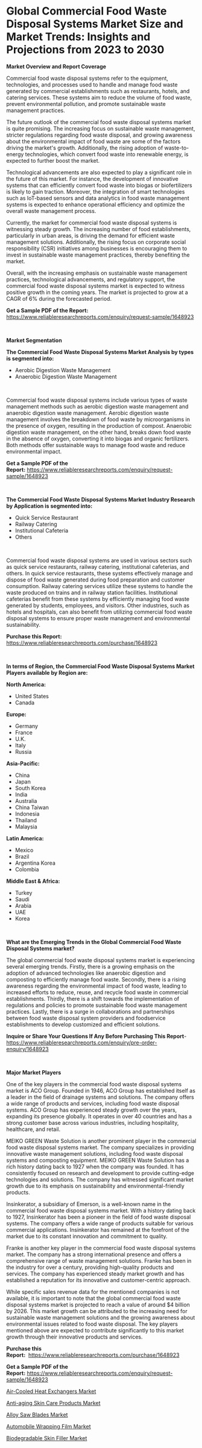 <p><h1>Global Commercial Food Waste Disposal Systems Market Size and Market Trends: Insights and Projections from 2023 to 2030</h1></p><p><strong>Market Overview and Report Coverage</strong></p>
<p><p>Commercial food waste disposal systems refer to the equipment, technologies, and processes used to handle and manage food waste generated by commercial establishments such as restaurants, hotels, and catering services. These systems aim to reduce the volume of food waste, prevent environmental pollution, and promote sustainable waste management practices.</p><p>The future outlook of the commercial food waste disposal systems market is quite promising. The increasing focus on sustainable waste management, stricter regulations regarding food waste disposal, and growing awareness about the environmental impact of food waste are some of the factors driving the market's growth. Additionally, the rising adoption of waste-to-energy technologies, which convert food waste into renewable energy, is expected to further boost the market.</p><p>Technological advancements are also expected to play a significant role in the future of this market. For instance, the development of innovative systems that can efficiently convert food waste into biogas or biofertilizers is likely to gain traction. Moreover, the integration of smart technologies such as IoT-based sensors and data analytics in food waste management systems is expected to enhance operational efficiency and optimize the overall waste management process.</p><p>Currently, the market for commercial food waste disposal systems is witnessing steady growth. The increasing number of food establishments, particularly in urban areas, is driving the demand for efficient waste management solutions. Additionally, the rising focus on corporate social responsibility (CSR) initiatives among businesses is encouraging them to invest in sustainable waste management practices, thereby benefiting the market.</p><p>Overall, with the increasing emphasis on sustainable waste management practices, technological advancements, and regulatory support, the commercial food waste disposal systems market is expected to witness positive growth in the coming years. The market is projected to grow at a CAGR of 6% during the forecasted period.</p></p>
<p><strong>Get a Sample PDF of the Report:</strong> <a href="https://www.reliableresearchreports.com/enquiry/request-sample/1648923">https://www.reliableresearchreports.com/enquiry/request-sample/1648923</a></p>
<p>&nbsp;</p>
<p><strong>Market Segmentation</strong></p>
<p><strong>The Commercial Food Waste Disposal Systems Market Analysis by types is segmented into:</strong></p>
<p><ul><li>Aerobic Digestion Waste Management</li><li>Anaerobic Digestion Waste Management</li></ul></p>
<p>&nbsp;</p>
<p><p>Commercial food waste disposal systems include various types of waste management methods such as aerobic digestion waste management and anaerobic digestion waste management. Aerobic digestion waste management involves the breakdown of food waste by microorganisms in the presence of oxygen, resulting in the production of compost. Anaerobic digestion waste management, on the other hand, breaks down food waste in the absence of oxygen, converting it into biogas and organic fertilizers. Both methods offer sustainable ways to manage food waste and reduce environmental impact.</p></p>
<p><strong>Get a Sample PDF of the Report:</strong>&nbsp;<a href="https://www.reliableresearchreports.com/enquiry/request-sample/1648923">https://www.reliableresearchreports.com/enquiry/request-sample/1648923</a></p>
<p>&nbsp;</p>
<p><strong>The Commercial Food Waste Disposal Systems Market Industry Research by Application is segmented into:</strong></p>
<p><ul><li>Quick Service Restaurant</li><li>Railway Catering</li><li>Institutional Cafeteria</li><li>Others</li></ul></p>
<p>&nbsp;</p>
<p><p>Commercial food waste disposal systems are used in various sectors such as quick service restaurants, railway catering, institutional cafeterias, and others. In quick service restaurants, these systems effectively manage and dispose of food waste generated during food preparation and customer consumption. Railway catering services utilize these systems to handle the waste produced on trains and in railway station facilities. Institutional cafeterias benefit from these systems by efficiently managing food waste generated by students, employees, and visitors. Other industries, such as hotels and hospitals, can also benefit from utilizing commercial food waste disposal systems to ensure proper waste management and environmental sustainability.</p></p>
<p><strong>Purchase this Report:</strong>&nbsp; <a href="https://www.reliableresearchreports.com/purchase/1648923">https://www.reliableresearchreports.com/purchase/1648923</a></p>
<p>&nbsp;</p>
<p><strong>In terms of Region, the Commercial Food Waste Disposal Systems Market Players available by Region are:</strong></p>
<p>
    <p> <strong> North America: </strong>
        <ul>
            <li>United States</li>
            <li>Canada</li>
        </ul>
        </p> 
    <p> <strong> Europe: </strong>
        <ul>
            <li>Germany</li>
            <li>France</li>
            <li>U.K.</li>
            <li>Italy</li>
            <li>Russia</li>
        </ul>
        </p> 
    <p> <strong> Asia-Pacific: </strong>
        <ul>
            <li>China</li>
            <li>Japan</li>
            <li>South Korea</li>
            <li>India</li>
            <li>Australia</li>
            <li>China Taiwan</li>
            <li>Indonesia</li>
            <li>Thailand</li>
            <li>Malaysia</li>
        </ul>
        </p> 
    <p> <strong> Latin America: </strong>
        <ul>
            <li>Mexico</li>
            <li>Brazil</li>
            <li>Argentina Korea</li>
            <li>Colombia</li>
        </ul>
        </p> 
    <p> <strong> Middle East & Africa: </strong>
        <ul>
            <li>Turkey</li>
            <li>Saudi</li>
            <li>Arabia</li>
            <li>UAE</li>
            <li>Korea</li>
        </ul>
    </p>
    </p>
<p>&nbsp;</p>
<p><strong>What are the Emerging Trends in the Global Commercial Food Waste Disposal Systems market?</strong></p>
<p><p>The global commercial food waste disposal systems market is experiencing several emerging trends. Firstly, there is a growing emphasis on the adoption of advanced technologies like anaerobic digestion and composting to efficiently manage food waste. Secondly, there is a rising awareness regarding the environmental impact of food waste, leading to increased efforts to reduce, reuse, and recycle food waste in commercial establishments. Thirdly, there is a shift towards the implementation of regulations and policies to promote sustainable food waste management practices. Lastly, there is a surge in collaborations and partnerships between food waste disposal system providers and foodservice establishments to develop customized and efficient solutions.</p></p>
<p><strong>Inquire or Share Your Questions If Any Before Purchasing This Report</strong>- <a href="https://www.reliableresearchreports.com/enquiry/pre-order-enquiry/1648923">https://www.reliableresearchreports.com/enquiry/pre-order-enquiry/1648923</a></p>
<p>&nbsp;</p>
<p><strong>Major Market Players</strong></p>
<p><p>One of the key players in the commercial food waste disposal systems market is ACO Group. Founded in 1946, ACO Group has established itself as a leader in the field of drainage systems and solutions. The company offers a wide range of products and services, including food waste disposal systems. ACO Group has experienced steady growth over the years, expanding its presence globally. It operates in over 40 countries and has a strong customer base across various industries, including hospitality, healthcare, and retail.</p><p>MEIKO GREEN Waste Solution is another prominent player in the commercial food waste disposal systems market. The company specializes in providing innovative waste management solutions, including food waste disposal systems and composting equipment. MEIKO GREEN Waste Solution has a rich history dating back to 1927 when the company was founded. It has consistently focused on research and development to provide cutting-edge technologies and solutions. The company has witnessed significant market growth due to its emphasis on sustainability and environmental-friendly products.</p><p>Insinkerator, a subsidiary of Emerson, is a well-known name in the commercial food waste disposal systems market. With a history dating back to 1927, Insinkerator has been a pioneer in the field of food waste disposal systems. The company offers a wide range of products suitable for various commercial applications. Insinkerator has remained at the forefront of the market due to its constant innovation and commitment to quality.</p><p>Franke is another key player in the commercial food waste disposal systems market. The company has a strong international presence and offers a comprehensive range of waste management solutions. Franke has been in the industry for over a century, providing high-quality products and services. The company has experienced steady market growth and has established a reputation for its innovative and customer-centric approach.</p><p>While specific sales revenue data for the mentioned companies is not available, it is important to note that the global commercial food waste disposal systems market is projected to reach a value of around $4 billion by 2026. This market growth can be attributed to the increasing need for sustainable waste management solutions and the growing awareness about environmental issues related to food waste disposal. The key players mentioned above are expected to contribute significantly to this market growth through their innovative products and services.</p></p>
<p><strong>Purchase this Report:</strong>&nbsp;&nbsp;<a href="https://www.reliableresearchreports.com/purchase/1648923">https://www.reliableresearchreports.com/purchase/1648923</a></p>
<p></p>
<p><strong>Get a Sample PDF of the Report:</strong>&nbsp;<a href="https://www.reliableresearchreports.com/enquiry/request-sample/1648923">https://www.reliableresearchreports.com/enquiry/request-sample/1648923</a></p>
<p><p><a href="https://www.linkedin.com/pulse/air-cooled-heat-exchangers-market-insights-players-forecast/">Air-Cooled Heat Exchangers Market</a></p><p><a href="https://www.linkedin.com/pulse/decoding-anti-aging-skin-care-products-market-deep-dive/">Anti-aging Skin Care Products Market</a></p><p><a href="https://www.linkedin.com/pulse/alloy-saw-blades-market-insights-players-forecast-till/">Alloy Saw Blades Market</a></p><p><a href="https://medium.com/@hotspotvendor/automobile-wrapping-film-market-comprehensive-assessment-by-type-application-and-geography-fe921d4303bc">Automobile Wrapping Film Market</a></p><p><a href="https://medium.com/@bhumi.technologiesmumbai/biodegradable-skin-filler-market-share-evolution-and-market-growth-trends-2023-2030-26344eb49006">Biodegradable Skin Filler Market</a></p></p>